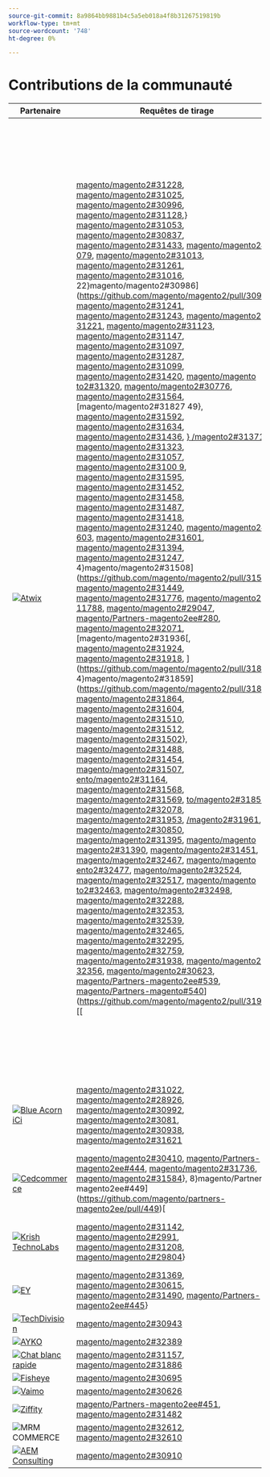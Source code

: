 ```yaml
---
source-git-commit: 8a9864bb9881b4c5a5eb018a4f8b31267519819b
workflow-type: tm+mt
source-wordcount: '748'
ht-degree: 0%

---
```

# Contributions de la communauté

| Partenaire | Requêtes de tirage | Problèmes GitHub connexes |
| ------- | ------- | ------- |
| <a target="_blank" href="https://partners.magento.com/portal/directory/?query=Atwix"><img alt="Atwix" src="https://avatars.githubusercontent.com/t/2617739?s=400&v=4"></a> | [magento/magento2#31228](https://github.com/magento/magento2/pull/31228), [magento/magento2#31025](https://github.com/magento/magento2/pull/31025), [magento/magento2#30996](https://github.com/magento/magento2/pull/30996), [magento/magento2#31128](https://github.com/magento/magento2/pull/31128),} [magento/magento2#31053](https://github.com/magento/magento2/pull/31053), [magento/magento2#30837](https://github.com/magento/magento2/pull/30837), [magento/magento2#31433](https://github.com/magento/magento2/pull/31433), [magento/magento2#33 079](https://github.com/magento/magento2/pull/31079), [magento/magento2#31013](https://github.com/magento/magento2/pull/31013), [magento/magento2#31261](https://github.com/magento/magento2/pull/31261), [magento/magento2#31016](https://github.com/magento/magento2/pull/31016), 22}magento/magento2#30986](https://github.com/magento/magento2/pull/30986), [magento/magento2#31241](https://github.com/magento/magento2/pull/31241), [magento/magento2#31243](https://github.com/magento/magento2/pull/31243), [magento/magento2 31221](https://github.com/magento/magento2/pull/31221), [magento/magento2#31123](https://github.com/magento/magento2/pull/31123), [magento/magento2#31147](https://github.com/magento/magento2/pull/31147), [magento/magento2#31097](https://github.com/magento/magento2/pull/31097), [magento/magento2#31287](https://github.com/magento/magento2/pull/31287), [magento/magento2#31099](https://github.com/magento/magento2/pull/31099), [magento/magento2#31420](https://github.com/magento/magento2/pull/31420), [magento/magento to2#31320](https://github.com/magento/magento2/pull/31320), [magento/magento2#30776](https://github.com/magento/magento2/pull/30776), [magento/magento2#31564](https://github.com/magento/magento2/pull/31564), [magento/magento2#31827 49}, [magento/magento2#31592](https://github.com/magento/magento2/pull/31592), [magento/magento2#31634](https://github.com/magento/magento2/pull/31634), [magento/magento2#31436](https://github.com/magento/magento2/pull/31436), [} /magento2#31371](https://github.com/magento/magento2/pull/31371), [magento/magento2#31323](https://github.com/magento/magento2/pull/31323), [magento/magento2#31057](https://github.com/magento/magento2/pull/31057), [magento/magento2#3100 9](https://github.com/magento/magento2/pull/31009), [magento/magento2#31595](https://github.com/magento/magento2/pull/31595), [magento/magento2#31452](https://github.com/magento/magento2/pull/31452), [magento/magento2#31458](https://github.com/magento/magento2/pull/31458), [ magento/magento2#31487](https://github.com/magento/magento2/pull/31487), [magento/magento2#31418](https://github.com/magento/magento2/pull/31418), [magento/magento2#31240](https://github.com/magento/magento2/pull/31240), [magento/magento2#31 603](https://github.com/magento/magento2/pull/31603), [magento/magento2#31601](https://github.com/magento/magento2/pull/31601), [magento/magento2#31394](https://github.com/magento/magento2/pull/31394), [magento/magento2#31247](https://github.com/magento/magento2/pull/31247), 4}magento/magento2#31508](https://github.com/magento/magento2/pull/31508), [magento/magento2#31449](https://github.com/magento/magento2/pull/31449), [magento/magento2#31776](https://github.com/magento/magento2/pull/31776), [magento/magento2 11788](https://github.com/magento/magento2/pull/31788), [magento/magento2#29047](https://github.com/magento/magento2/pull/29047), [magento/Partners-magento2ee#280](https://github.com/magento/partners-magento2ee/pull/280), [magento/magento2#32071](https://github.com/magento/magento2/pull/32071), [magento/magento2#31936[, [magento/magento2#31924](https://github.com/magento/magento2/pull/31924), [magento/magento2#31918](https://github.com/magento/magento2/pull/31918), ](https://github.com/magento/magento2/pull/31827) 4}magento/magento2#31859](https://github.com/magento/magento2/pull/31859), [magento/magento2#31864](https://github.com/magento/magento2/pull/31864), [magento/magento2#31604](https://github.com/magento/magento2/pull/31604), [magento/magento2#31510](https://github.com/magento/magento2/pull/31510), [magento/magento2#31512](https://github.com/magento/magento2/pull/31512), [magento/magento2#31502](https://github.com/magento/magento2/pull/31502)}, [ magento/magento2#31488](https://github.com/magento/magento2/pull/31488), [magento/magento2#31454](https://github.com/magento/magento2/pull/31454), [magento/magento2#31507](https://github.com/magento/magento2/pull/31507), [ento/magento2#31164](https://github.com/magento/magento2/pull/31164), [magento/magento2#31568](https://github.com/magento/magento2/pull/31568), [magento/magento2#31569](https://github.com/magento/magento2/pull/31569), [to/magento2#31851](https://github.com/magento/magento2/pull/31851), [magento/magento2#32078](https://github.com/magento/magento2/pull/32078), [magento/magento2#31953](https://github.com/magento/magento2/pull/31953), [ /magento2#31961](https://github.com/magento/magento2/pull/31961), [magento/magento2#30850](https://github.com/magento/magento2/pull/30850), [magento/magento2#31395](https://github.com/magento/magento2/pull/31395), [magento/magento magento2#31390](https://github.com/magento/magento2/pull/31390), [magento/magento2#31451](https://github.com/magento/magento2/pull/31451), [magento/magento2#32467](https://github.com/magento/magento2/pull/32467), [magento/magento ento2#32477](https://github.com/magento/magento2/pull/32477), [magento/magento2#32524](https://github.com/magento/magento2/pull/32524), [magento/magento2#32517](https://github.com/magento/magento2/pull/32517), [magento/magento to2#32463](https://github.com/magento/magento2/pull/32463), [magento/magento2#32498](https://github.com/magento/magento2/pull/32498), [magento/magento2#32288](https://github.com/magento/magento2/pull/32288), [magento/magento2#32353](https://github.com/magento/magento2/pull/32353), [magento/magento2#32539](https://github.com/magento/magento2/pull/32539), [magento/magento2#32465](https://github.com/magento/magento2/pull/32465), [magento/magento2#32295](https://github.com/magento/magento2/pull/32295), [magento/magento2#32759](https://github.com/magento/magento2/pull/32759), [magento/magento2#31938](https://github.com/magento/magento2/pull/31938), [magento/magento2 32356](https://github.com/magento/magento2/pull/32356), [magento/magento2#30623](https://github.com/magento/magento2/pull/30623), [magento/Partners-magento2ee#539](https://github.com/magento/partners-magento2ee/pull/539), [magento/Partners-magento#540](https://github.com/magento/partners-magento2ee/pull/540)](https://github.com/magento/magento2/pull/31936)[[ | [magento/magento2#31233](https://github.com/magento/magento2/issues/31233), [magento/magento2#31031](https://github.com/magento/magento2/issues/31031), [magento/magento2#31056](https://github.com/magento/magento2/issues/31056), [magento/magento2#31130](https://github.com/magento/magento2/issues/31130),}, [magento/magento2#31074](https://github.com/magento/magento2/issues/31074), [magento/magento2#30858](https://github.com/magento/magento2/issues/30858), [magento/magento2#31438](https://github.com/magento/magento2/issues/31438), [magento/magento2#33 1160](https://github.com/magento/magento2/issues/31160), [magento/magento2#31034](https://github.com/magento/magento2/issues/31034), [magento/magento2#31168](https://github.com/magento/magento2/issues/31168), [magento/magento2#31033](https://github.com/magento/magento2/issues/31033), 22}magento/magento2#31039](https://github.com/magento/magento2/issues/31039), [magento/magento2#31250](https://github.com/magento/magento2/issues/31250), [magento/magento2#31249](https://github.com/magento/magento2/issues/31249), [magento/magento2 31234](https://github.com/magento/magento2/issues/31234), [magento/magento2#31129](https://github.com/magento/magento2/issues/31129), [magento/magento2#31153](https://github.com/magento/magento2/issues/31153), [magento/magento2#31132](https://github.com/magento/magento2/issues/31865), [magento/magento2#31290](https://github.com/magento/magento2/issues/31290), [magento/magento2#31131](https://github.com/magento/magento2/issues/31131), [magento/magento2#31440](https://github.com/magento/magento2/issues/31440), [magento/magento to2#31327](https://github.com/magento/magento2/issues/31327), [magento/magento2#30784](https://github.com/magento/magento2/issues/30784), [magento/magento2#31575](https://github.com/magento/magento2/issues/31575), [magento/magento2#31844 49}, [magento/magento2#31628](https://github.com/magento/magento2/issues/31628), [magento/magento2#31647](https://github.com/magento/magento2/issues/31647), [magento/magento2#31437](https://github.com/magento/magento2/issues/31437), [ /magento2#31442](https://github.com/magento/magento2/issues/31442), [magento/magento2#31325](https://github.com/magento/magento2/issues/31325), [magento/magento2#31073](https://github.com/magento/magento2/issues/31073), [magento/magento2#3103 6](https://github.com/magento/magento2/issues/31036), [magento/magento2#31627](https://github.com/magento/magento2/issues/31627), [magento/magento2#31632](https://github.com/magento/magento2/issues/31632), [magento/magento2#31522](https://github.com/magento/magento2/issues/31522), [ magento/magento2#31521](https://github.com/magento/magento2/issues/31521), [magento/magento2#31441](https://github.com/magento/magento2/issues/31441), [magento/magento2#31251](https://github.com/magento/magento2/issues/31251), [magento/magento2#31 624](https://github.com/magento/magento2/issues/31624), [magento/magento2#31626](https://github.com/magento/magento2/issues/31626), [magento/magento2#31403](https://github.com/magento/magento2/issues/31403), [magento/magento2#31248](https://github.com/magento/magento2/issues/31248), 4}magento/magento2#31516](https://github.com/magento/magento2/issues/31516), [magento/magento2#31524](https://github.com/magento/magento2/issues/31524), [magento/magento2#31801](https://github.com/magento/magento2/issues/31801), [magento/magento2 8522](https://github.com/magento/magento2/issues/28522), [magento/Partners-magento2ee#28586](https://github.com/magento/partners-magento2ee/issues/28586), [magento/Partners-magento2ee#31435](https://github.com/magento/partners-magento2ee/issues/31435), [magento/Partners-magento2ee#315 60](https://github.com/magento/partners-magento2ee/issues/31560), [magento/Partners-magento2ee#31561](https://github.com/magento/partners-magento2ee/issues/31561), [magento/magento2#32072](https://github.com/magento/magento2/issues/32072), [magento/magento2#31937 ](https://github.com/magento/magento2/issues/31937), [magento/magento2#31902](https://github.com/magento/magento2/issues/31902), [magento/magento2#31860](https://github.com/magento/magento2/issues/31860), [magento/magento2#31865 109}, [magento/magento2#31623](https://github.com/magento/magento2/issues/31623), [magento/magento2#31515](https://github.com/magento/magento2/issues/31515), [magento/magento2#31514{1 115}, [magento/magento2#31519](https://github.com/magento/magento2/issues/31519), [magento/magento2#31520](https://github.com/magento/magento2/issues/31520), [magento/magento2#31517[ 21}, [magento/magento2#31075](https://github.com/magento/magento2/issues/31075), [magento/magento2#31574](https://github.com/magento/magento2/issues/31574), [magento/magento2#31573{11 7}, [magento/magento2#31852](https://github.com/magento/magento2/issues/31852), [magento/magento2#32079](https://github.com/magento/magento2/issues/32079), [magento/magento2#31954{13 3}, [magento/magento2#31962](https://github.com/magento/magento2/issues/31962), [magento/magento2#30855](https://github.com/magento/magento2/issues/30855), [magento/magento2#30645](https://github.com/magento/magento2/issues/31954), [magento/magento2#31523](https://github.com/magento/magento2/issues/31523), [magento/magento2#32505](https://github.com/magento/magento2/issues/32505), [magento/magento2#32504](https://github.com/magento/magento2/issues/31844) [magento/magento2#32583](https://github.com/magento/magento2/issues/32583), [magento/magento2#32518](https://github.com/magento/magento2/issues/32518), [magento/magento2#32507](https://github.com/magento/magento2/issues/32507), [magento/magento2#32569](https://github.com/magento/magento2/issues/32569), [magento/magento2#32502](https://github.com/magento/magento2/issues/32502), [magento/magento2#32379](https://github.com/magento/magento2/issues/32379)}}, 158}magento/magento2#32279](https://github.com/magento/magento2/issues/32279), [magento/magento2#32568](https://github.com/magento/magento2/issues/32568), [magento/magento2#32506](https://github.com/magento/magento2/issues/32506), [ 64}magento/magento2#32377](https://github.com/magento/magento2/issues/32377), [magento/magento2#4451](https://github.com/magento/magento2/issues/4451), [magento/magento2#32577](https://github.com/magento/magento2/issues/32577), {177 0}magento/magento2#29631](https://github.com/magento/magento2/issues/29631), [magento/magento2#30210](https://github.com/magento/magento2/issues/30210), [magento/Partners-magento2ee#32574](https://github.com/magento/partners-magento2ee/issues/32574), ](https://github.com/magento/magento2/issues/31132) 76}magento/Partners-magento2ee#32928](https://github.com/magento/partners-magento2ee/issues/32928)](https://github.com/magento/magento2/issues/31514)](https://github.com/magento/magento2/issues/31517)](https://github.com/magento/magento2/issues/31573)](https://github.com/magento/magento2/issues/30645)](https://github.com/magento/magento2/issues/32504)[[[[ |
| <a target="_blank" href="https://solutionpartners.adobe.com/s/directory/detail/blue+acorn+ici"><img alt="Blue Acorn iCi" src="https://avatars.githubusercontent.com/t/2916141?s=400&v=4"></a> | [magento/magento2#31022](https://github.com/magento/magento2/pull/31022), [magento/magento2#28926](https://github.com/magento/magento2/pull/28926), [magento/magento2#30992](https://github.com/magento/magento2/pull/30992), [magento/magento2#3081](https://github.com/magento/magento2/pull/30881), [magento/magento2#30938](https://github.com/magento/magento2/pull/30938), [magento/magento2#31621](https://github.com/magento/magento2/pull/31621) | [magento/magento2#30265](https://github.com/magento/magento2/issues/30265), [magento/magento2#29528](https://github.com/magento/magento2/issues/29528), [magento/magento2#30286](https://github.com/magento/magento2/issues/30286), [magento/magento2#30807}, [magento/magento2#29690](https://github.com/magento/magento2/issues/29690), [magento/magento2#27678](https://github.com/magento/magento2/issues/27678)](https://github.com/magento/magento2/issues/30880) |
| <a target="_blank" href="https://partners.magento.com/portal/directory/?query=Cedcommerce"><img alt="Cedcommerce" src="https://avatars.githubusercontent.com/t/3028824?s=400&v=4"></a> | [magento/magento2#30410](https://github.com/magento/magento2/pull/30410), [magento/Partners-magento2ee#444](https://github.com/magento/partners-magento2ee/pull/444), [magento/magento2#31736](https://github.com/magento/magento2/pull/31736), [magento/magento2#31584](https://github.com/magento/magento2/pull/31584)}, 8}magento/Partners-magento2ee#449](https://github.com/magento/partners-magento2ee/pull/449)[ | [magento/magento2#30424](https://github.com/magento/magento2/issues/30424), [magento/Partners-magento2ee#3111](https://github.com/magento/partners-magento2ee/issues/31111), [magento/magento2#31660](https://github.com/magento/magento2/issues/31660), [magento/Partners-magento2ee#3133 1](https://github.com/magento/partners-magento2ee/issues/31331) |
| <a target="_blank" href="https://solutionpartners.adobe.com/s/directory/detail/krish+technolabs"><img alt="Krish TechnoLabs" src="https://avatars.githubusercontent.com/t/2849637?s=400&v=4"></a> | [magento/magento2#31142](https://github.com/magento/magento2/pull/31142), [magento/magento2#2991](https://github.com/magento/magento2/pull/29991), [magento/magento2#31208](https://github.com/magento/magento2/pull/31208), [magento/magento2#29804](https://github.com/magento/magento2/pull/29804)} | [magento/magento2#30911](https://github.com/magento/magento2/issues/30911), [magento/magento2#29936](https://github.com/magento/magento2/issues/29936), [magento/magento2#31188](https://github.com/magento/magento2/issues/31188), [magento/magento2#29365](https://github.com/magento/magento2/issues/29365),} [magento/magento2#29805](https://github.com/magento/magento2/issues/29805) |
| <a target="_blank" href="https://partners.magento.com/portal/directory/?query=EY"><img alt="EY" src="https://avatars.githubusercontent.com/t/3415735?s=400&v=4"></a> | [magento/magento2#31369](https://github.com/magento/magento2/pull/31369), [magento/magento2#30615](https://github.com/magento/magento2/pull/30615), [magento/magento2#31490](https://github.com/magento/magento2/pull/31490), [magento/Partners-magento2ee#445](https://github.com/magento/partners-magento2ee/pull/445)} | [magento/magento2#4451](https://github.com/magento/magento2/issues/4451), [magento/magento2#29302](https://github.com/magento/magento2/issues/29302), [magento/Partners-magento2ee#31196](https://github.com/magento/partners-magento2ee/issues/31196) |
| <a target="_blank" href="https://partners.magento.com/portal/directory/?query=TechDivision"><img alt="TechDivision" src="https://avatars.githubusercontent.com/t/2617775?s=400&v=4"></a> | [magento/magento2#30943](https://github.com/magento/magento2/pull/30943) | [magento/magento2#30936](https://github.com/magento/magento2/issues/30936) |
| <a target="_blank" href="https://partners.magento.com/portal/directory/?query=AYKO"><img alt="AYKO" src="https://avatars.githubusercontent.com/t/2841512?s=400&v=4"></a> | [magento/magento2#32389](https://github.com/magento/magento2/pull/32389) | [magento/magento2#32088](https://github.com/magento/magento2/issues/32088) |
| <a target="_blank" href="https://solutionpartners.adobe.com/s/directory/detail/fast+white+cat"><img alt="Chat blanc rapide" src="https://avatars.githubusercontent.com/t/3579504?s=400&v=4"></a> | [magento/magento2#31157](https://github.com/magento/magento2/pull/31157), [magento/magento2#31886](https://github.com/magento/magento2/pull/31886) | [magento/magento2#30724](https://github.com/magento/magento2/issues/30724), [magento/magento2#30471](https://github.com/magento/magento2/issues/30471) |
| <a target="_blank" href="https://partners.magento.com/portal/directory/?query=Fisheye"><img alt="Fisheye" src="https://avatars.githubusercontent.com/t/3171724?s=400&v=4"></a> | [magento/magento2#30695](https://github.com/magento/magento2/pull/30695) | [magento/magento2#30788](https://github.com/magento/magento2/issues/30788) |
| <a target="_blank" href="https://partners.magento.com/portal/directory/?query=Vaimo"><img alt="Vaimo" src="https://avatars.githubusercontent.com/t/2617778?s=400&v=4"></a> | [magento/magento2#30626](https://github.com/magento/magento2/pull/30626) | [magento/magento2#30622](https://github.com/magento/magento2/issues/30622) |
| <a target="_blank" href="https://partners.magento.com/portal/directory/?query=Ziffity"><img alt="Ziffity" src="https://avatars.githubusercontent.com/t/3432500?s=400&v=4"></a> | [magento/Partners-magento2ee#451](https://github.com/magento/partners-magento2ee/pull/451), [magento/magento2#31482](https://github.com/magento/magento2/pull/31482) | [magento/magento2#31557](https://github.com/magento/magento2/issues/31557) |
| <img alt="MRM COMMERCE" src="https://avatars.githubusercontent.com/t/3714179?s=400&v=4"></a> | [magento/magento2#32612](https://github.com/magento/magento2/pull/32612), [magento/magento2#32610](https://github.com/magento/magento2/pull/32610) | [magento/magento2#32578](https://github.com/magento/magento2/issues/32578), [magento/magento2#32658](https://github.com/magento/magento2/issues/32658) |
| <a target="_blank" href="https://solutionpartners.adobe.com/s/directory/detail/aligent+consulting"><img alt="AEM Consulting" src="https://avatars.githubusercontent.com/t/2686050?s=400&v=4"></a> | [magento/magento2#30910](https://github.com/magento/magento2/pull/30910) | [magento/magento2#30909](https://github.com/magento/magento2/issues/30909) |
